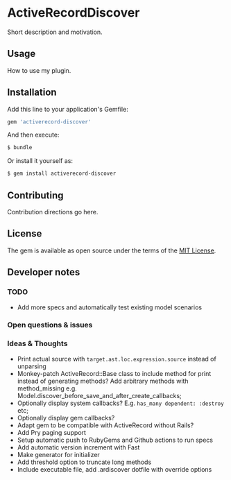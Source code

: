 # ActiveRecordDiscover
Short description and motivation.

## Usage
How to use my plugin.

## Installation
Add this line to your application's Gemfile:

```ruby
gem 'activerecord-discover'
```

And then execute:
```bash
$ bundle
```

Or install it yourself as:
```bash
$ gem install activerecord-discover
```

## Contributing
Contribution directions go here.

## License
The gem is available as open source under the terms of the [MIT License](https://opensource.org/licenses/MIT).

## Developer notes
### TODO
- Add more specs and automatically test existing model scenarios

### Open questions & issues

### Ideas & Thoughts
- Print actual source with `target.ast.loc.expression.source` instead of unparsing
- Monkey-patch ActiveRecord::Base class to include method for print instead of generating methods?
Add arbitrary methods with method_missing e.g. Model.discover_before_save_and_after_create_callbacks;
- Optionally display system callbacks? E.g. `has_many dependent: :destroy` etc;
- Optionally display gem callbacks?
- Adapt gem to be compatible with ActiveRecord without Rails?
- Add Pry paging support
- Setup automatic push to RubyGems and Github actions to run specs
- Add automatic version increment with Fast
- Make generator for initializer
- Add threshold option to truncate long methods
- Include executable file, add .ardiscover dotfile with override options
